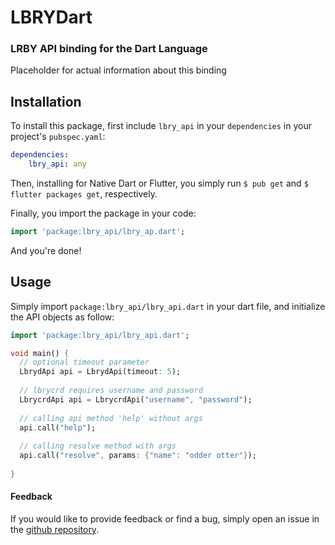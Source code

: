 # LBRYDart
### LRBY API binding for the Dart Language

Placeholder for actual information about this binding

## Installation 


To install this package, first include `lbry_api` in your
`dependencies` in your project's `pubspec.yaml`:

```yaml
dependencies:
    lbry_api: any
```

Then, installing for Native Dart or Flutter, you simply
run `$ pub get` and `$ flutter packages get`, respectively.

Finally, you import the package in your code:

```Dart
import 'package:lbry_api/lbry_ap.dart';
```

And you're done!


## Usage

Simply import `package:lbry_api/lbry_api.dart` in your
dart file, and initialize the API objects as follow:

```dart
import 'package:lbry_api/lbry_api.dart';

void main() {
  // optional timeout parameter
  LbrydApi api = LbrydApi(timeout: 5);
  
  // lbrycrd requires username and password
  LbrycrdApi api = LbrycrdApi("username", "password");
  
  // calling api method 'help' without args
  api.call("help");
  
  // calling resolve method with args
  api.call("resolve", params: {"name": "odder otter"});
  
}
```

#### Feedback
If you would like to provide feedback or find a bug, simply
open an issue in the [github repository](https://github.com/osilkin98/lbrydart).
